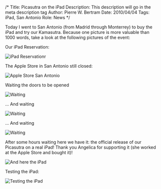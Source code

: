 /*
Title: Picasutra on the iPad
Description: This description will go in the meta description tag
Author: Pierre W. Bertram
Date: 2010/04/04
Tags: iPad, San Antonio
Role: News
*/


Today I went to San Antonio (from Madrid through Monterrey) to buy the iPad and try our Kamasutra. Because one picture is more valuable than 1000 words, take a look at the following pictures of the event:

Our iPad Reservation:

![iPad Reservationr]( http://www.picasutra.com/files/reservation.jpg)


The Apple Store in San Antonio still closed:

![Apple Store San Antonio](http://www.picasutra.com/files/applestore_san_antionio_tx.jpg)


Waiting the doors to be opened

![Waiting](http://www.picasutra.com/files/DJ_Pica.jpg )


... And waiting

![Waiting]( http://www.picasutra.com/files/dj_pica_san_antonio_wating.jpg)


... And waiting

![Waiting](http://www.picasutra.com/files/reservation_poster.jpg )


After some hours waiting here we have it: the official release of our Picasutra on a real iPad! Thank you Angelica for supporting it (she worked at the Apple Store and bought it)!

![And here the iPad]( http://www.picasutra.com/files/dj_pica_ipad_picasutra.jpg)


Testing the iPad:

![Testing the iPad]( http://www.picasutra.com/files/testin.jpg)

